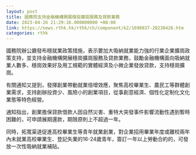```yaml
---
layout: post
title: 國務院支持金融機構開展穩崗擴崗服務及貸款業務
date: 2023-04-26 21:29:16.000000000 +08:00
link: https://news.rthk.hk/rthk/ch/component/k2/1698037-20230426.htm
categories: rthk
---
```


國務院辦公廳發布穩就業政策措施，表示要加大吸納就業能力強的行業企業擴崗政策支持，並支持金融機構開展穩崗擴崗服務及貸款業務，鼓勵金融機構面向吸納就業人數多、穩崗效果好及用工規範的實體經濟及小微企業發放貸款，支持穩崗擴崗。

有關通知又提到，發揮創業帶動就業倍增效應，聚焦高校畢業生、農民工等群體創業需求，支持創辦投資少、風險小的創業項目，從事創意經濟、個性化定制化文化業態等特色經營。

通知指出，創業擔保貸款借款人因自然災害、重特大突發事件影響流動性遇到暫時困難的，可申請展期還款，期限原則上不超過一年。

同時，拓寬渠道促進高校畢業生等青年就業創業，對企業招用畢業年度或離校兩年內未就業高校畢業生、登記失業的16-24歲青年，簽訂一年以上勞動合約的，可發放一次性吸納就業補貼。
